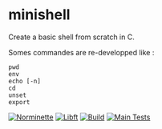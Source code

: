 # minishell
Create a basic shell from scratch in C. 

Somes commandes are re-developped like :
```
pwd
env
echo [-n]
cd
unset
export
```
[![Norminette](https://github.com/42Boomers/minishell/actions/workflows/Nominette.yml/badge.svg)](https://github.com/42Boomers/minishell/actions/workflows/Nominette.yml)
[![Libft](https://github.com/42Boomers/minishell/actions/workflows/Libft.yml/badge.svg)](https://github.com/42Boomers/minishell/actions/workflows/Libft.yml)
[![Build](https://github.com/42Boomers/minishell/actions/workflows/Build.yml/badge.svg)](https://github.com/42Boomers/minishell/actions/workflows/Build.yml)
[![Main Tests](https://github.com/42Boomers/minishell/actions/workflows/Launch.yml/badge.svg)](https://github.com/42Boomers/minishell/actions/workflows/Launch.yml)